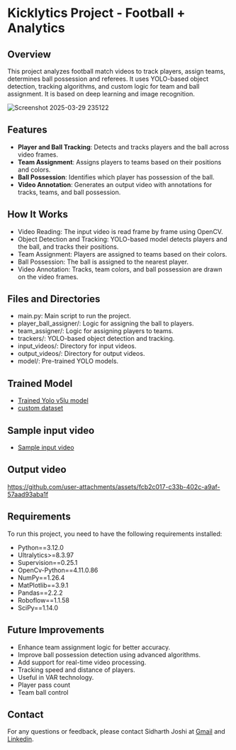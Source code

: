 # Kicklytics Project - Football + Analytics

## Overview

This project analyzes football match videos to track players, assign teams, determines ball possession and referees. It uses YOLO-based object detection, tracking algorithms, and custom logic for team and ball assignment. It is based on deep learning and image recognition.

![Screenshot 2025-03-29 235122](https://github.com/user-attachments/assets/20e58aa2-3adc-4607-858a-9d74453d3f03)

## Features
- **Player and Ball Tracking**: Detects and tracks players and the ball across video frames.
- **Team Assignment**: Assigns players to teams based on their positions and colors.
- **Ball Possession**: Identifies which player has possession of the ball.
- **Video Annotation**: Generates an output video with annotations for tracks, teams, and ball possession.

## How It Works
- Video Reading: The input video is read frame by frame using OpenCV.
- Object Detection and Tracking: YOLO-based model detects players and the ball, and tracks their positions.
- Team Assignment: Players are assigned to teams based on their colors.
- Ball Possession: The ball is assigned to the nearest player.
- Video Annotation: Tracks, team colors, and ball possession are drawn on the video frames.

## Files and Directories
- main.py: Main script to run the project.
- player_ball_assigner/: Logic for assigning the ball to players.
- team_assigner/: Logic for assigning players to teams.
- trackers/: YOLO-based object detection and tracking.
- input_videos/: Directory for input videos.
- output_videos/: Directory for output videos.
- model/: Pre-trained YOLO models.

  
## Trained Model
- [Trained Yolo v5lu model](https://drive.google.com/file/d/1A4xofTlNuG2hxRY38u8rTKSMJIaVLCFL/view?usp=sharing)
- [custom dataset](https://universe.roboflow.com/roboflow-jvuqo/football-players-detection-3zvbc/dataset/1)

## Sample input video
-  [Sample input video](https://drive.google.com/file/d/1LtXotImyfxwHYCu1vxPHkxL2SA2_FmPE/view?usp=sharing)

## Output video


https://github.com/user-attachments/assets/fcb2c017-c33b-402c-a9af-57aad93aba1f


## Requirements
To run this project, you need to have the following requirements installed:
- Python==3.12.0
- Ultralytics>=8.3.97
- Supervision==0.25.1
- OpenCv-Python==4.11.0.86
- NumPy==1.26.4
- MatPlotlib==3.9.1
- Pandas==2.2.2
- Roboflow==1.1.58
- SciPy==1.14.0

## Future Improvements
- Enhance team assignment logic for better accuracy.
- Improve ball possession detection using advanced algorithms.
- Add support for real-time video processing.
- Tracking speed and distance of players.
- Useful in VAR technology.
- Player pass count
- Team ball control

## Contact
For any questions or feedback, please contact Sidharth Joshi at [Gmail](sidharthjoshi74@gmail.com) and [Linkedin](www.linkedin.com/in/sidharth-joshi-7b01a5205).








